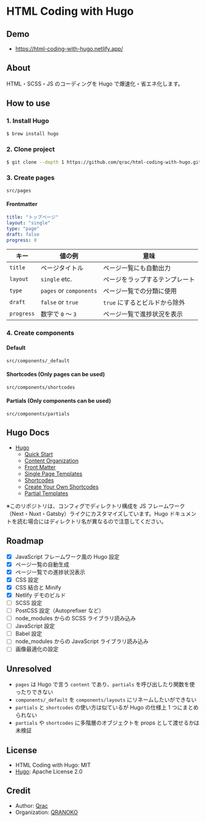 # HTML Coding with Hugo

## Demo

- https://html-coding-with-hugo.netlify.app/

## About

HTML・SCSS・JS のコーディングを Hugo で爆速化・省エネ化します。

## How to use

### 1. Install Hugo

```bash
$ brew install hugo
```

### 2. Clone project

```bash
$ git clone --depth 1 https://github.com/qrac/html-coding-with-hugo.git && cd html-coding-with-hugo && rm -rf ./.git ./README.md && mv * .[^\.]* ../ && cd ../ && rm -rf ./html-coding-with-hugo
```

### 3. Create pages

`src/pages`

#### Frontmatter

```yaml
title: "トップページ"
layout: "single"
type: "page"
draft: false
progress: 0
```

| キー       | 値の例                  | 意味                           |
| ---------- | ----------------------- | ------------------------------ |
| `title`    | ページタイトル          | ページ一覧にも自動出力         |
| `layout`   | `single` etc.           | ページをラップするテンプレート |
| `type`     | `pages` or `components` | ページ一覧での分類に使用       |
| `draft`    | `false` or `true`       | `true` にするとビルドから除外  |
| `progress` | 数字で `0` 〜 `3`       | ページ一覧で進捗状況を表示     |

### 4. Create components

#### Default

`src/components/_default`

#### Shortcodes (Only pages can be used)

`src/components/shortcodes`

#### Partials (Only components can be used)

`src/components/partials`

## Hugo Docs

- [Hugo](https://gohugo.io/)
  - [Quick Start](https://gohugo.io/getting-started/quick-start/#step-1-install-hugo)
  - [Content Organization](https://gohugo.io/content-management/organization/)
  - [Front Matter](https://gohugo.io/content-management/front-matter/)
  - [Single Page Templates](https://gohugo.io/templates/single-page-templates/)
  - [Shortcodes](https://gohugo.io/content-management/shortcodes/)
  - [Create Your Own Shortcodes](https://gohugo.io/templates/shortcode-templates/)
  - [Partial Templates](https://gohugo.io/templates/partials/)

※このリポジトリは、コンフィグでディレクトリ構成を JS フレームワーク（Next・Nuxt・Gatsby）ライクにカスタマイズしています。Hugo ドキュメントを読む場合にはディレクトリ名が異なるので注意してください。

## Roadmap

- [x] JavaScript フレームワーク風の Hugo 設定
- [x] ページ一覧の自動生成
- [x] ページ一覧での進捗状況表示
- [x] CSS 設定
- [x] CSS 結合と Minify
- [x] Netlify デモのビルド
- [ ] SCSS 設定
- [ ] PostCSS 設定（Autoprefixer など）
- [ ] node_modules からの SCSS ライブラリ読み込み
- [ ] JavaScript 設定
- [ ] Babel 設定
- [ ] node_modules からの JavaScript ライブラリ読み込み
- [ ] 画像最適化の設定

## Unresolved

- `pages` は Hugo で言う `content` であり、`partials` を呼び出したり関数を使ったりできない
- `components/_default` を `components/layouts` にリネームしたいができない
- `partials` と `shortcodes` の使い方は似ているが Hugo の仕様上 1 つにまとめられない
- `partials` や `shortcodes` に多階層のオブジェクトを props として渡せるかは未検証

## License

- HTML Coding with Hugo: MIT
- [Hugo](https://github.com/gohugoio/hugo/blob/master/LICENSE): Apache License 2.0

## Credit

- Author: [Qrac](https://qrac.jp)
- Organization: [QRANOKO](https://qranoko.jp)

